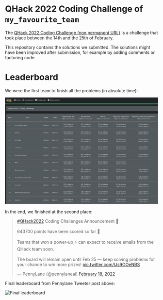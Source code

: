 # QHack 2022 Coding Challenge of `my_favourite_team`

The [QHack 2022 Coding Challenge (non permanent URL)](https://challenge.qhack.ai) is a challenge that took place between the 14th and the 25th of February.

This repository contains the solutions we submitted. The solutions might have been improved after submission, for example by adding comments or factoring code.

# Leaderboard

We were the first team to finish all the problems (in absolute time):

![Screen capture of the leaderboard](images/first_team_absolute_time.png)

In the end, we finished at the second place:

<blockquote class="twitter-tweet"><p lang="en" dir="ltr"><a href="https://twitter.com/hashtag/QHack2022?src=hash&amp;ref_src=twsrc%5Etfw">#QHack2022</a> Coding Challenges Announcement 📣 <br><br>643700 points have been scored so far 🤯 <br><br>Teams that won a power-up ⚡ can expect to receive emails from the QHack team soon.<br><br>The board will remain open until Feb 25 — keep solving problems for your chance to win more prizes! <a href="https://t.co/lJs9OOeNBS">pic.twitter.com/lJs9OOeNBS</a></p>&mdash; PennyLane (@pennylaneai) <a href="https://twitter.com/pennylaneai/status/1494802309947219977?ref_src=twsrc%5Etfw">February 18, 2022</a></blockquote> 

Final leaderboard from Pennylane Tweeter post above:

![Final leaderboard](https://pbs.twimg.com/media/FL6ax5eWYAAaPJo?format=png)
